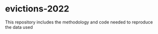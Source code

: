 # evictions-2022
This repository includes the methodology and code needed to reproduce the data used 
